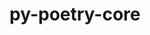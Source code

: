 ---
title: "py-poetry-core"
layout: cache
categories: [package, develop-2024-02-11]
meta: {"versions": ["1.7.0"], "compilers": ["apple-clang@=15.0.0", "cce@=15.0.1", "gcc@=11.1.0", "gcc@=11.4.0", "gcc@=7.3.1", "gcc@=7.5.0", "gcc@=9.4.0", "oneapi@=2024.0.0"], "oss": ["amzn2", "rhel8", "ubuntu18.04", "ubuntu20.04", "ubuntu22.04", "ventura"], "platforms": ["darwin", "linux"], "targets": ["aarch64", "neoverse_n1", "neoverse_v1", "neoverse_v2", "ppc64le", "x86_64_v3", "zen4"], "stacks": ["aws-isc", "aws-isc-aarch64", "data-vis-sdk", "e4s", "e4s-cray-rhel", "e4s-neoverse-v2", "e4s-neoverse_v1", "e4s-oneapi", "e4s-power", "ml-darwin-aarch64-mps", "ml-linux-x86_64-cpu", "ml-linux-x86_64-cuda", "ml-linux-x86_64-rocm", "radiuss", "root"], "num_specs": 15, "num_specs_by_stack": {"root": 15, "ml-darwin-aarch64-mps": 1, "aws-isc-aarch64": 2, "aws-isc": 1, "e4s-cray-rhel": 1, "radiuss": 1, "e4s-neoverse_v1": 1, "e4s-power": 1, "data-vis-sdk": 2, "e4s": 2, "e4s-neoverse-v2": 1, "ml-linux-x86_64-cpu": 1, "ml-linux-x86_64-rocm": 1, "ml-linux-x86_64-cuda": 1, "e4s-oneapi": 1}}
spec_details: [{"hash": "chbmskmcrfrio4ms3f5bwa52koptqpkp", "compiler": "apple-clang@=15.0.0", "versions": ["1.7.0"], "os": "ventura", "platform": "darwin", "target": "aarch64", "variants": ["build_system=python_pip"], "stacks": ["root", "ml-darwin-aarch64-mps"], "size": "-", "tarball": "https://binaries.spack.io/releases/develop-2024-02-11/build_cache/darwin-ventura-aarch64/apple-clang-15.0.0/py-poetry-core-1.7.0/darwin-ventura-aarch64-apple-clang-15.0.0-py-poetry-core-1.7.0-chbmskmcrfrio4ms3f5bwa52koptqpkp.spack"}, {"hash": "2gh5vzvcqbg6gctmkiroxa5pwu4wmdq3", "compiler": "gcc@=7.3.1", "versions": ["1.7.0"], "os": "amzn2", "platform": "linux", "target": "aarch64", "variants": ["build_system=python_pip"], "stacks": ["root", "aws-isc-aarch64"], "size": "-", "tarball": "https://binaries.spack.io/releases/develop-2024-02-11/build_cache/linux-amzn2-aarch64/gcc-7.3.1/py-poetry-core-1.7.0/linux-amzn2-aarch64-gcc-7.3.1-py-poetry-core-1.7.0-2gh5vzvcqbg6gctmkiroxa5pwu4wmdq3.spack"}, {"hash": "nbibkmhmemzn3n62off2vtp2kgadp2rq", "compiler": "gcc@=7.3.1", "versions": ["1.7.0"], "os": "amzn2", "platform": "linux", "target": "neoverse_n1", "variants": ["build_system=python_pip"], "stacks": ["root", "aws-isc-aarch64"], "size": "-", "tarball": "https://binaries.spack.io/releases/develop-2024-02-11/build_cache/linux-amzn2-neoverse_n1/gcc-7.3.1/py-poetry-core-1.7.0/linux-amzn2-neoverse_n1-gcc-7.3.1-py-poetry-core-1.7.0-nbibkmhmemzn3n62off2vtp2kgadp2rq.spack"}, {"hash": "kvruyjdmkqy4gdcchm6y5eavv7txym5l", "compiler": "gcc@=7.3.1", "versions": ["1.7.0"], "os": "amzn2", "platform": "linux", "target": "x86_64_v3", "variants": ["build_system=python_pip"], "stacks": ["root", "aws-isc"], "size": "-", "tarball": "https://binaries.spack.io/releases/develop-2024-02-11/build_cache/linux-amzn2-x86_64_v3/gcc-7.3.1/py-poetry-core-1.7.0/linux-amzn2-x86_64_v3-gcc-7.3.1-py-poetry-core-1.7.0-kvruyjdmkqy4gdcchm6y5eavv7txym5l.spack"}, {"hash": "timzee2334bzft4fid5ueg6dfjprh643", "compiler": "cce@=15.0.1", "versions": ["1.7.0"], "os": "rhel8", "platform": "linux", "target": "zen4", "variants": ["build_system=python_pip"], "stacks": ["e4s-cray-rhel", "root"], "size": "-", "tarball": "https://binaries.spack.io/releases/develop-2024-02-11/build_cache/linux-rhel8-zen4/cce-15.0.1/py-poetry-core-1.7.0/linux-rhel8-zen4-cce-15.0.1-py-poetry-core-1.7.0-timzee2334bzft4fid5ueg6dfjprh643.spack"}, {"hash": "bid5emusenkqegshoseksgzexzloh4bs", "compiler": "gcc@=7.5.0", "versions": ["1.7.0"], "os": "ubuntu18.04", "platform": "linux", "target": "x86_64_v3", "variants": ["build_system=python_pip"], "stacks": ["radiuss", "root"], "size": "-", "tarball": "https://binaries.spack.io/releases/develop-2024-02-11/build_cache/linux-ubuntu18.04-x86_64_v3/gcc-7.5.0/py-poetry-core-1.7.0/linux-ubuntu18.04-x86_64_v3-gcc-7.5.0-py-poetry-core-1.7.0-bid5emusenkqegshoseksgzexzloh4bs.spack"}, {"hash": "aymotrh47jubpqje76voglfnvomif243", "compiler": "gcc@=11.4.0", "versions": ["1.7.0"], "os": "ubuntu20.04", "platform": "linux", "target": "neoverse_v1", "variants": ["build_system=python_pip"], "stacks": ["root", "e4s-neoverse_v1"], "size": "-", "tarball": "https://binaries.spack.io/releases/develop-2024-02-11/build_cache/linux-ubuntu20.04-neoverse_v1/gcc-11.4.0/py-poetry-core-1.7.0/linux-ubuntu20.04-neoverse_v1-gcc-11.4.0-py-poetry-core-1.7.0-aymotrh47jubpqje76voglfnvomif243.spack"}, {"hash": "suiyrxgsgc2ji4l25jw5f45tzvj7foo5", "compiler": "gcc@=9.4.0", "versions": ["1.7.0"], "os": "ubuntu20.04", "platform": "linux", "target": "ppc64le", "variants": ["build_system=python_pip"], "stacks": ["e4s-power", "root"], "size": "-", "tarball": "https://binaries.spack.io/releases/develop-2024-02-11/build_cache/linux-ubuntu20.04-ppc64le/gcc-9.4.0/py-poetry-core-1.7.0/linux-ubuntu20.04-ppc64le-gcc-9.4.0-py-poetry-core-1.7.0-suiyrxgsgc2ji4l25jw5f45tzvj7foo5.spack"}, {"hash": "qcvq2mfndwkjdx6ifpgibfqhh7vznkhz", "compiler": "gcc@=11.1.0", "versions": ["1.7.0"], "os": "ubuntu20.04", "platform": "linux", "target": "x86_64_v3", "variants": ["build_system=python_pip"], "stacks": ["root", "data-vis-sdk"], "size": "-", "tarball": "https://binaries.spack.io/releases/develop-2024-02-11/build_cache/linux-ubuntu20.04-x86_64_v3/gcc-11.1.0/py-poetry-core-1.7.0/linux-ubuntu20.04-x86_64_v3-gcc-11.1.0-py-poetry-core-1.7.0-qcvq2mfndwkjdx6ifpgibfqhh7vznkhz.spack"}, {"hash": "vppdiyfj2ecdhvqzgdoxtwxkd6eme5bp", "compiler": "gcc@=11.1.0", "versions": ["1.7.0"], "os": "ubuntu20.04", "platform": "linux", "target": "x86_64_v3", "variants": ["build_system=python_pip"], "stacks": ["root", "data-vis-sdk"], "size": "-", "tarball": "https://binaries.spack.io/releases/develop-2024-02-11/build_cache/linux-ubuntu20.04-x86_64_v3/gcc-11.1.0/py-poetry-core-1.7.0/linux-ubuntu20.04-x86_64_v3-gcc-11.1.0-py-poetry-core-1.7.0-vppdiyfj2ecdhvqzgdoxtwxkd6eme5bp.spack"}, {"hash": "snwtm3bosagrim5q5i3pmzdcxs22lfz4", "compiler": "gcc@=11.4.0", "versions": ["1.7.0"], "os": "ubuntu20.04", "platform": "linux", "target": "x86_64_v3", "variants": ["build_system=python_pip"], "stacks": ["root", "e4s"], "size": "-", "tarball": "https://binaries.spack.io/releases/develop-2024-02-11/build_cache/linux-ubuntu20.04-x86_64_v3/gcc-11.4.0/py-poetry-core-1.7.0/linux-ubuntu20.04-x86_64_v3-gcc-11.4.0-py-poetry-core-1.7.0-snwtm3bosagrim5q5i3pmzdcxs22lfz4.spack"}, {"hash": "z4cvjv77u5e6xxgtrt4gtuey2rravoxb", "compiler": "gcc@=11.4.0", "versions": ["1.7.0"], "os": "ubuntu20.04", "platform": "linux", "target": "x86_64_v3", "variants": ["build_system=python_pip"], "stacks": ["root", "e4s"], "size": "-", "tarball": "https://binaries.spack.io/releases/develop-2024-02-11/build_cache/linux-ubuntu20.04-x86_64_v3/gcc-11.4.0/py-poetry-core-1.7.0/linux-ubuntu20.04-x86_64_v3-gcc-11.4.0-py-poetry-core-1.7.0-z4cvjv77u5e6xxgtrt4gtuey2rravoxb.spack"}, {"hash": "rn25gne4zp23pappq462ykp7nkohkfdj", "compiler": "gcc@=11.4.0", "versions": ["1.7.0"], "os": "ubuntu22.04", "platform": "linux", "target": "neoverse_v2", "variants": ["build_system=python_pip"], "stacks": ["root", "e4s-neoverse-v2"], "size": "-", "tarball": "https://binaries.spack.io/releases/develop-2024-02-11/build_cache/linux-ubuntu22.04-neoverse_v2/gcc-11.4.0/py-poetry-core-1.7.0/linux-ubuntu22.04-neoverse_v2-gcc-11.4.0-py-poetry-core-1.7.0-rn25gne4zp23pappq462ykp7nkohkfdj.spack"}, {"hash": "ig5bsfca7x2y7dtzllpod5caf6iqpnl4", "compiler": "gcc@=11.4.0", "versions": ["1.7.0"], "os": "ubuntu22.04", "platform": "linux", "target": "x86_64_v3", "variants": ["build_system=python_pip"], "stacks": ["ml-linux-x86_64-cpu", "ml-linux-x86_64-rocm", "root", "ml-linux-x86_64-cuda"], "size": "-", "tarball": "https://binaries.spack.io/releases/develop-2024-02-11/build_cache/linux-ubuntu22.04-x86_64_v3/gcc-11.4.0/py-poetry-core-1.7.0/linux-ubuntu22.04-x86_64_v3-gcc-11.4.0-py-poetry-core-1.7.0-ig5bsfca7x2y7dtzllpod5caf6iqpnl4.spack"}, {"hash": "c55c6r3pp7ng5r7rzsqeawu54xr6ubjp", "compiler": "oneapi@=2024.0.0", "versions": ["1.7.0"], "os": "ubuntu22.04", "platform": "linux", "target": "x86_64_v3", "variants": ["build_system=python_pip"], "stacks": ["root", "e4s-oneapi"], "size": "-", "tarball": "https://binaries.spack.io/releases/develop-2024-02-11/build_cache/linux-ubuntu22.04-x86_64_v3/oneapi-2024.0.0/py-poetry-core-1.7.0/linux-ubuntu22.04-x86_64_v3-oneapi-2024.0.0-py-poetry-core-1.7.0-c55c6r3pp7ng5r7rzsqeawu54xr6ubjp.spack"}]
---